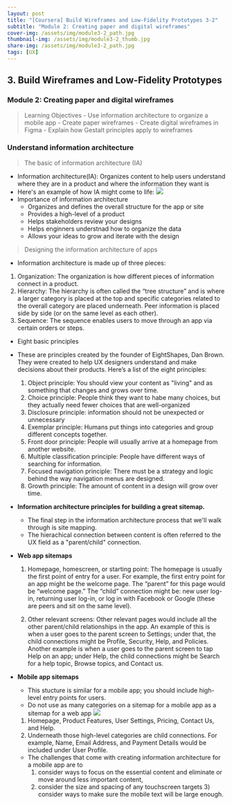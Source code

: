 ```yaml
---
layout: post
title: "[Coursera] Build Wireframes and Low-Fidelity Prototypes 3-2"
subtitle: "Module 2: Creating paper and digital wireframes"
cover-img: /assets/img/module3-2_path.jpg
thumbnail-img: /assets/img/module3-2_thumb.jpg
share-img: /assets/img/module3-2_path.jpg
tags: [UX]
--- 
```


## 3. Build Wireframes and Low-Fidelity Prototypes
### Module 2: Creating paper and digital wireframes

> Learning Objectives
	- Use information architecture to organize a mobile app
	- Create paper wireframes
	- Create digital wireframes in Figma
	- Explain how Gestalt principles apply to wireframes

### Understand information architecture

> The basic of information architecture (IA)

- Information architecture(IA): Organizes content to help users understand where they are in a product and where the information they want is
- Here's an example of how IA might come to life:
![](https://velog.velcdn.com/images/erica990604/post/1dd41135-f47c-450e-8f38-720ed970a619/image.png)
- Importance of information architecture
	- Organizes and defines the overall structure for the app or site
    - Provides a high-level of a product
    - Helps stakeholders review your designs
    - Helps enginners understnad how to organize the data
    - Allows your ideas to grow and iterate with the design

> Designing the information architecture of apps

- Information architecture is made up of three pieces:
1) Organization: The organization is how different pieces of information connect in a product.
2) Hierarchy: The hierarchy is often called the “tree structure” and is where a larger category is placed at the top and specific categories related to the overall category are placed underneath. Peer information is placed side by side (or on the same level as each other).
3) Sequence: The sequence enables users to move through an app via certain orders or steps.

- Eight basic principles
- These are principles created by the founder of EightShapes, Dan Brown. They were created to help UX designers understand and make decisions about their products. Here’s a list of the eight principles:
	1) Object principle: You should view your content as "living" and as something that changes and grows over time.
    2) Choice principle: People think they want to habe many choices, but they actually need fewer choices that are well-organized
    3) Disclosure principle: information should not be unexpected or unnecessary
    4) Exemplar principle: Humans put things into categories and group different concepts together.
	5) Front door principle: People will usually arrive at a homepage from another website.
	6) Multiple classification principle: People have different ways of searching for information.
	7) Focused navigation principle: There must be a strategy and logic behind the way navigation menus are designed.
	8) Growth principle: The amount of content in a design will grow over time.

- **Information architecture principles for building a great sitemap.**
	- The final step in the information architecture process that we'll walk through is site mapping.
    - The hierachical connection between content is often referred to the UX field as a "parent/child" connection.
- **Web app sitemaps**
	1. Homepage, homescreen, or starting point: The homepage is usually the first point of entry for a user. For example, the first entry point for an app might be the welcome page. The “parent” for this page would be “welcome page.” The “child” connection might be: new user log-in, returning user log-in, or log in with Facebook or Google (these are peers and sit on the same level).

	2. Other relevant screens: Other relevant pages would include all the other parent/child relationships in the app. An example of this is when a user goes to the parent screen to Settings; under that, the child connections might be Profile, Security, Help, and Policies. Another example is when a user goes to the parent screen to tap Help on an app; under Help, the child connections might be Search for a help topic, Browse topics, and Contact us. 

- **Mobile app sitemaps**
	- This stucture is similar for a mobile app; you should include high-level entry points for users. 
    - Do not use as many categories on a sitemap for a mobile app as a sitemap for a web app
    ![](https://velog.velcdn.com/images/erica990604/post/72486d56-4078-4fe4-b146-2a1a408c5fb4/image.png)
	1. Homepage, Product Features, User Settings, Pricing, Contact Us, and Help.
	2. Underneath those high-level categories are child connections. For example, Name, Email Address, and Payment Details would be included under User Profile.
    - The challenges that come with creating information architecture for a mobile app are to 
    	1) consider ways to focus on the essential content and eliminate or move around less important content,
        2) consider the size and spacing of any touchscreen targets 3) consider ways to make sure the mobile text will be large enough.